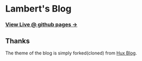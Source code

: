 # Lambert's Blog

### [View Live @ github pages &rarr;](http://lambert19900603.github.io) 

## Thanks

The theme of the blog is simply forked(cloned) from [Hux Blog](https://github.com/Huxpro/huxpro.github.io).

